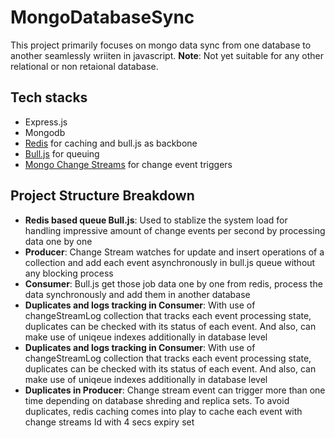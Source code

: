 # MongoDatabaseSync

This project primarily focuses on mongo data sync from one database to another seamlessly wriiten in javascript. 
**Note**: Not yet suitable for any other relational or non retaional database. 

## Tech stacks
- Express.js
- Mongodb
- [Redis](https://github.com/redis/node-redis) for caching and bull.js as backbone
- [Bull.js](https://github.com/OptimalBits/bull) for queuing
- [Mongo Change Streams](https://www.mongodb.com/docs/manual/changeStreams/) for change event triggers

## Project Structure Breakdown
- **Redis based queue Bull.js**: Used to stablize the system load for handling impressive amount of change events per second by processing data one by one
- **Producer**: Change Stream watches for update and insert operations of a collection and add each event asynchronously in bull.js queue without any blocking process
- **Consumer**: Bull.js get those job data one by one from redis, process the data synchronously and add them in another database
- **Duplicates and logs tracking in Consumer**: With use of changeStreamLog collection that tracks each event processing state, duplicates can be checked with its status of each event. And also, can make use of uniqeue indexes additionally in database level
- **Duplicates and logs tracking in Consumer**: With use of changeStreamLog collection that tracks each event processing state, duplicates can be checked with its status of each event. And also, can make use of uniqeue indexes additionally in database level
- **Duplicates in Producer**: Change stream event can trigger more than one time depending on database shreding and replica sets. To avoid duplicates, redis caching comes into play to cache each event with change streams Id with 4 secs expiry set



